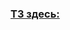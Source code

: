 ### [ТЗ здесь:](https://cloud.mail.ru/public/wfJb/tBRx1oBJd/%5BInfoVolna.com%5D%2002.%203%20Spring%20Boot%20%D0%B8%20%D1%80%D0%B0%D0%B1%D0%BE%D1%82%D0%B0%20%D1%81%20%D0%B1%D0%B0%D0%B7%D0%B0%D0%BC%D0%B8%20%D0%B4%D0%B0%D0%BD%D0%BD%D1%8B%D1%85/%5BInfoVolna.com%5D%20%D0%A1%D0%BF%D1%80%D0%B8%D0%BD%D1%82%208/%5BInfoVolna.com%5D%206%20%D0%9F%D1%80%D0%BE%D0%B5%D0%BA%D1%82/%5BInfoVolna.com%5D%20%D0%A2%D0%B5%D1%85%D0%BD%D0%B8%D1%87%D0%B5%D1%81%D0%BA%D0%BE%D0%B5%20%D0%B7%D0%B0%D0%B4%D0%B0%D0%BD%D0%B8%D0%B5.jpg)
